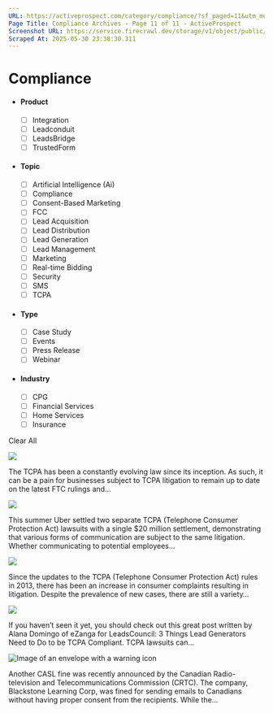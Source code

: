 ```yaml
---
URL: https://activeprospect.com/category/compliance/?sf_paged=11&utm_medium=Email&utm_source=Website&utm_campaign=AP-Email-InsideCBM-Nov
Page Title: Compliance Archives - Page 11 of 11 - ActiveProspect
Screenshot URL: https://service.firecrawl.dev/storage/v1/object/public/media/screenshot-73c22a23-eb04-4251-8594-f42fdcf1c48f.png
Scraped At: 2025-05-30 23:38:30.311
---
```

# Compliance



- #### Product


  - [ ] Integration
  - [ ] Leadconduit
  - [ ] LeadsBridge
  - [ ] TrustedForm
- #### Topic


  - [ ] Artificial Intelligence (Ai)
  - [ ] Compliance
  - [ ] Consent-Based Marketing
  - [ ] FCC
  - [ ] Lead Acquisition
  - [ ] Lead Distribution
  - [ ] Lead Generation
  - [ ] Lead Management
  - [ ] Marketing
  - [ ] Real-time Bidding
  - [ ] Security
  - [ ] SMS
  - [ ] TCPA
- #### Type


  - [ ] Case Study
  - [ ] Events
  - [ ] Press Release
  - [ ] Webinar
- #### Industry


  - [ ] CPG
  - [ ] Financial Services
  - [ ] Home Services
  - [ ] Insurance

Clear All

![](https://activeprospect.com/wp-content/uploads/2018/03/ftc-01.png)



The TCPA has been a constantly evolving law since its inception. As such, it can be a pain for businesses subject to TCPA litigation to remain up to date on the latest FTC rulings and…


![](https://activeprospect.com/wp-content/uploads/2017/10/uber-01.png)



This summer Uber settled two separate TCPA (Telephone Consumer Protection Act) lawsuits with a single $20 million settlement, demonstrating that various forms of communication are subject to the same litigation. Whether communicating to potential employees…


![](https://activeprospect.com/wp-content/uploads/2017/09/TCPAFranklinVDepaulFeatured-01.png)



Since the updates to the TCPA (Telephone Consumer Protection Act) rules in 2013, there has been an increase in consumer complaints resulting in litigation. Despite the prevalence of new cases, there are still a variety…


![](https://activeprospect.com/wp-content/uploads/2017/04/Artboard-1-400x300.png)



If you haven’t seen it yet, you should check out this great post written by Alana Domingo of eZanga for LeadsCouncil: 3 Things Lead Generators Need to Do to be TCPA Compliant. TCPA lawsuits can…


![Image of an envelope with a warning icon](https://activeprospect.com/wp-content/uploads/2016/11/CASL-image-1.png)



Another CASL fine was recently announced by the Canadian Radio-television and Telecommunications Commission (CRTC). The company, Blackstone Learning Corp, was fined for sending emails to Canadians without having proper consent from the recipients. While the…



